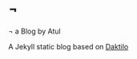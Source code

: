 # ¬

¬ a Blog by Atul

A Jekyll static blog based on [Daktilo](https://github.com/kronik3r/daktilo)
